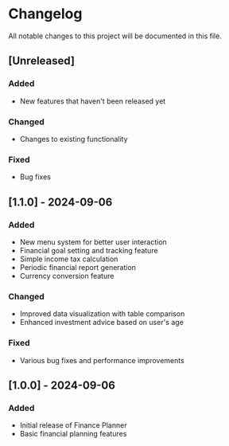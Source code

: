 # Changelog

All notable changes to this project will be documented in this file.

## [Unreleased]

### Added
- New features that haven't been released yet

### Changed
- Changes to existing functionality

### Fixed
- Bug fixes

## [1.1.0] - 2024-09-06

### Added
- New menu system for better user interaction
- Financial goal setting and tracking feature
- Simple income tax calculation
- Periodic financial report generation
- Currency conversion feature

### Changed
- Improved data visualization with table comparison
- Enhanced investment advice based on user's age

### Fixed
- Various bug fixes and performance improvements

## [1.0.0] - 2024-09-06

### Added
- Initial release of Finance Planner
- Basic financial planning features